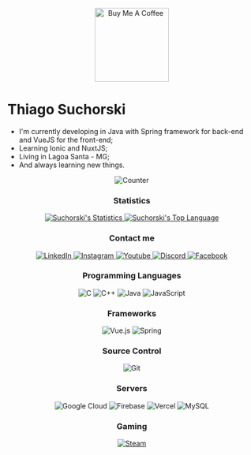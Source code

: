 <p align="center">
	 <a href="https://www.buymeacoffee.com/suchorski" target="_blank">
	 	 <img src="https://cdn.buymeacoffee.com/buttons/v2/default-red.png" alt="Buy Me A Coffee" width="150" >
	 </a>
<p>

# Thiago Suchorski

- I'm currently developing in Java with Spring framework for back-end and VueJS for the front-end;
- Learning Ionic and NuxtJS;
- Living in Lagoa Santa - MG;
- And always learning new things.

<p align="center">
	<img alt="Counter" src="https://komarev.com/ghpvc/?username=suchorski&color=green" />
</p>

<h3 align="center">Statistics</h3>
<p align="center">
	<a href="https://www.github.com/suchorski/">
		<img alt="Suchorski's Statistics" src="https://github-readme-stats.vercel.app/api?username=suchorski&theme=vue" />
	</a>
	<a href="https://www.github.com/suchorski/">
		<img alt="Suchorski's Top Language" src="https://github-readme-stats.vercel.app/api/top-langs/?username=suchorski&theme=vue&layout=compact&langs_count=8" />
	</a>
</p>

<h3 align="center">Contact me</h3>
<p align="center">
	<a href="https://www.linkedin.com/in/thiago-suchorski-2997b370/">
		<img alt="LinkedIn" src="https://img.shields.io/badge/Thiago%20Suchorski-purple.svg?&style=for-the-badge&logo=linkedin&logoColor=white" />
	</a>
	<a href="https://www.instagram.com/thiagosuchorski/">
		<img alt="Instagram" src="https://img.shields.io/badge/thiagosuchorski-purple.svg?&style=for-the-badge&logo=Instagram&logoColor=white"/>
	</a>
	<a href="https://www.youtube.com/channel/UCEkt8HnRCbzppbdLpUMf4Mw">
		<img alt="Youtube" src="https://img.shields.io/badge/Zap%20GAME|PLAY-purple.svg?&style=for-the-badge&logo=YouTube&logoColor=white" />
	</a>
	<a href="https://discord.gg/ckT23Zyh4e">
		<img alt="Discord" src="https://img.shields.io/badge/Zap%231987-purple.svg?&style=for-the-badge&logo=discord&logoColor=white" />
	</a>
	<a href="https://www.facebook.com/suchorski">
		<img alt="Facebook" src="https://img.shields.io/badge/suchorski-purple.svg?&style=for-the-badge&logo=Facebook&logoColor=white" />
	</a>
</p>

<h3 align="center">Programming Languages</h3>
<p align="center">
	<img alt="C" src="https://img.shields.io/badge/C-blue.svg?&style=for-the-badge&logo=c&logoColor=white" />
	<img alt="C++" src="https://img.shields.io/badge/C++-blue.svg?&style=for-the-badge&logo=c%2B%2B&ogoColor=white" />
	<img alt="Java" src="https://img.shields.io/badge/Java-blue.svg?&style=for-the-badge&logo=java&logoColor=white" />
	<img alt="JavaScript" src="https://img.shields.io/badge/JavaScript-blue.svg?&style=for-the-badge&logo=javascript&logoColor=white" />
</p>

<h3 align="center">Frameworks</h3>
<p align="center">
	<img alt="Vue.js" src="https://img.shields.io/badge/VueJS-green.svg?&style=for-the-badge&logo=vue.js&logoColor=white" />
	<img alt="Spring" src="https://img.shields.io/badge/Spring-green.svg?&style=for-the-badge&logo=spring&logoColor=white" />
</p>

<h3 align="center">Source Control</h3>
<p align="center">
  <img alt="Git" src="https://img.shields.io/badge/Git-orange.svg?&style=for-the-badge&logo=git&logoColor=white" />
</p>

<h3 align="center">Servers</h3>
<p align="center">
	<img alt="Google Cloud" src="https://img.shields.io/badge/Google%20Cloud-brown.svg?&style=for-the-badge&logo=google-cloud&logoColor=white" />
	<img alt="Firebase" src="https://img.shields.io/badge/Firebase-brown.svg?&style=for-the-badge&logo=firebase&logoColor=white" />
	<img alt="Vercel" src="https://img.shields.io/badge/Vercel-brown.svg?&style=for-the-badge&logo=vercel&logoColor=white" />
	<img alt="MySQL" src="https://img.shields.io/badge/MySQL-brown.svg?&style=for-the-badge&logo=mysql&logoColor=white" />
</p>

<h3 align="center">Gaming</h3>
<p align="center">
	<a href="https://steamcommunity.com/id/suchorskitbs">
		<img alt="Steam" src="https://img.shields.io/badge/Steam-black.svg?&style=for-the-badge&logo=steam&logoColor=white" />
	</a>
</p>
